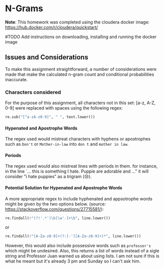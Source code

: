 # N-Grams

**Note**: This homework was completed using the cloudera docker image: https://hub.docker.com/r/cloudera/quickstart/

#TODO Add instructions on downloading, installing and running the docker image

## Issues and Considerations

To make this assignment straightforward, a number of considerations were made that make the calculated n-gram count and conditional probabilities inaccurate.

### Characters considered

For the purpose of this assignment, all characters not in this set: [a-z, A-Z, 0-9] were replaced with spaces using the following regex:
```python
re.sub("[^a-zA-z0-9]", " ", text.lower())
```
#### Hypenated and Apostrophe Words
The regex used would mistreat characters with hyphens or apostrophes such as `Don't` or `Mother-in-law` into `don t` and `mother in law`. 
#### Periods
The regex used would also mistreat lines with periods in them. for instance, in the line `... this is something I hate. Puppie are adorable and ..." it will consider "i hate puppies" as a trigram (😢).
#### Potential Solution for Hypenated and Apostrophe Words
A more appropriate regex to include hyphenated and appsotrophe words might be given by the two options below. (source: https://stackoverflow.com/questions/27715581/):
```python
re.findall(r"(?!'.*')\b[\w'-]+\b", line.lower())
```
or
```python
re.findall(r"[A-Za-z0-9]+(?:[-'][A-Za-z0-9]+)*", line.lower())
```
However, this would also include possessive words such as `professor's` which might be undesired. Also, this returns a list of words instead of a sigle string and Professor Juan warned us about using lists. I am not sure if this is what he meant but it's already 3 pm and Sunday so I can't ask him.